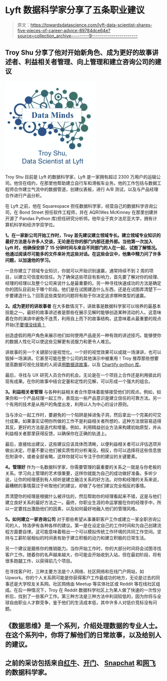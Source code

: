 # Lyft 数据科学家分享了五条职业建议

> 原文：<https://towardsdatascience.com/lyft-data-scientist-shares-five-pieces-of-career-advice-89784dce64e?source=collection_archive---------9----------------------->

## Troy Shu 分享了他对开始新角色、成为更好的故事讲述者、利益相关者管理、向上管理和建立咨询公司的建议

![](img/9a881ec7f0d51f5979eb80fd04be2044.png)

Troy Shu 目前是 Lyft 的数据科学家，Lyft 是一家拥有超过 2300 万用户的运输公司。他住在纽约，在那里他帮助建立自行车和滑板车业务。他的工作包括与数据工程师合作建立气流中的数据管道，创建仪表板，进行 A/B 测试，以及与产品经理合作进行产品分析。

在 Lyft 之前，他在 Squarespace 担任数据科学家，经营自己的数据科学咨询公司，在 Bond Street 担任软件工程师，并在 AQR(Wes McKinney 在那里创建并开源了 Pandas Python 库)担任研究分析师。他毕业于宾夕法尼亚大学，拥有计算机科学和经济学双学位。

**1。在一家新公司开始工作时，Troy 首先建议建立领域专长。建立领域专业知识的最好方法是与许多人交谈，无论是在你的部门内部还是外部。当他第一次加入 Lyft 时，他确保安排了 15 分钟时间与来自不同部门的人在一起，试图了解情况。他通过阅读尽可能多的文件来补充这些对话。在这些会议中，他集中精力问了许多问题，以加速他的学习。**

一旦你建立了领域专业知识，你就可以开始识别速赢，通常持续不到 2 周的项目，以建立可信度和信任。为了确保这些项目有影响力，首先要了解对你的经理、经理的经理以及整个公司来说什么是最重要的。另一种寻找快速成功的方法是确定你的团队目前处于哪个阶段。他们是在试图建造什么东西，还是在试图弄清楚下一步要建造什么？回答这些类型的问题将有助于你决定追求哪种类型的速赢。

**2。成为更好的讲故事者** 在大多数情况下，讲故事是数据科学家可以培养的最基本技能之一。最好的故事讲述者是那些在展示见解时能够创造某种流动的人。这意味着在你的演讲中避免不连贯，利用自上而下的故事结构，这意味着从最重要的观点开始([不要埋没线索！](https://www.forbes.com/sites/forbescoachescouncil/2016/04/27/never-bury-the-lead-how-a-lesson-from-journalism-101-applies-to-resumes/#4bb4575e38ed)

创造虚假的用户角色来展示他们如何使用产品是另一种有效的讲述技巧。能够使你的数据人性化可以使这些见解更有说服力和更令人难忘。

讲故事的另一个关键部分是视觉化。一个好的视觉效果可以成就一场演讲，也可以毁掉一场演讲。它甚至可能在整个公司的其他演示中被重用！Troy 推荐那些想要提高数据可视化技能的人阅读[用数据讲故事](http://www.storytellingwithdata.com/book/)，以及 [Chartify python 库](https://github.com/spotify/chartify)。

最后，寻找与 UX 研究人员合作的机会。无论是在一个项目上合作还是利用彼此的现有成果。在你的故事中结合定量和定性的见解，可以形成一个强大的组合。

**3。利益相关者管理** 与各种利益相关者合作意味着能够接受他们的观点。例如，如果你和一个产品经理一起工作，表现出一些产品意识是建立信任的可靠方法。另一个有用的技术是从用户的角度出发，利用以人为中心的设计原则。

当与涉众一起工作时，要避免的一个陷阱是掉进兔子洞，然后拿出一个完美的可交付成果。如果事实证明你所做的工作不是利益相关者所想的，这种方法很容易适得其反。更好的方法是迭代和增量。例如，利用精益创业方法来构建初始原型，并从利益相关者那里获得反馈，以确保你在正确的轨道上。

最后，直接给出建议，这些建议应该具体而清晰，以便利益相关者可以评估选项并做出决定。尽量不要让他们被实质性的分析淹没。相反，你可以选择将这些信息放在附录中，或者全部省略，这样你就可以专注于你的建议的关键要素。

**4。管理好** 作为一名数据科学家，你需要管理的最重要的关系之一就是与你老板的关系。学习向上管理的艺术很重要，这样你就能为自己的成功做好准备。多听少说，让你的经理感到有人倾听是建立融洽关系的好方法。对你和经理的关系来说，最糟糕的事情莫过于听取他们的建议，却做了与他们建议完全相反的事情。

弄清楚你的经理是根据什么被评估的，然后帮助你的经理看起来不错，这是与他们建立良好关系的最好方法之一。最终，你职业生涯的命运掌握在你的经理手中，所以一定要找出激励他们的因素，以及如何最好地融入他们的管理风格。

**5。如何建立一家咨询公司** 对于那些希望从事兼职客户工作或建立一家全职咨询公司的人，特洛伊有各种各样的建议。第一是在设定自己的工作时间和为自己创建流程方面要自律。这可能意味着租出一个可以模拟传统工作环境的共同工作空间。坚持与工薪阶层相似的时间表有助于建立积极的动力和建立积极的日常生活。

另一个建议是磨练你的推销能力。当你开始工作时，你的大部分时间将会试图寻找客户工作。随着你的名声越来越大，你可能会开始收到入站，但在最初阶段，将有很多跑腿工作，以获得前几个项目。

在寻找客户时，三种主要方法是个人网络、社区网络和在线门户网站，如 Upwork。你的个人关系网可能是你获得客户工作最成功的地方，无论是过去的同事还是大学校友关系网。社区网络由 Meetup 等实体社区或 Reddit 等在线社区组成。在后一种情况下，Troy 在 Reddit 数据科学社区上为某人做了快速的一次性分析后，找到了一些客户工作。第三种方法是三种方法中利润较低的，因为你将与全球自由职业人才群竞争，鉴于他们的生活成本低，其中许多人对低价竞标没有问题。

## 《数据思维》是一个系列，介绍处理数据的专业人士。在这个系列中，你将了解他们的日常故事，以及给别人的建议。

## 之前的采访包括来自[红牛](/data-minds-jai-bansal-data-scientist-at-red-bull-afdb141a0e26)、[开门](/data-minds-emily-fay-data-scientist-at-opendoor-50be07f5d7ca)、 [Snapchat](/data-minds-evan-chow-data-scientist-at-snapchat-1bad17861ff8) 和[网飞](/congress-shut-down-so-she-became-a-data-scientist-at-netflix-927de653fe31)的数据科学家。